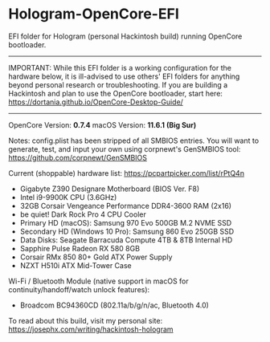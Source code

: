 # Hologram-OpenCore-EFI
EFI folder for Hologram (personal Hackintosh build) running OpenCore bootloader.

---

IMPORTANT: While this EFI folder is a working configuration for the hardware below, it is ill-advised to use others' EFI folders for anything beyond
personal research or troubleshooting. If you are building a Hackintosh and plan to use the OpenCore bootloader, start here: 
https://dortania.github.io/OpenCore-Desktop-Guide/

---

OpenCore Version: **0.7.4**
macOS Version: **11.6.1 (Big Sur)**

Notes: config.plist has been stripped of all SMBIOS entries. You will want to generate, test, and input your own using corpnewt's GenSMBIOS tool:
https://github.com/corpnewt/GenSMBIOS

Current (shoppable) hardware list:
https://pcpartpicker.com/list/rPtQ4n

- Gigabyte Z390 Designare Motherboard (BIOS Ver. F8)
- Intel i9-9900K CPU (3.6GHz)
- 32GB Corsair Vengeance Performance DDR4-3600 RAM (2x16)
- be quiet! Dark Rock Pro 4 CPU Cooler
- Primary HD (macOS): Samsung 970 Evo 500GB M.2 NVME SSD
- Secondary HD (Windows 10 Pro): Samsung 860 Evo 250GB SSD
- Data Disks: Seagate Barracuda Compute 4TB & 8TB Internal HD
- Sapphire Pulse Radeon RX 580 8GB
- Corsair RMx 850 80+ Gold ATX Power Supply
- NZXT H510i ATX Mid-Tower Case

Wi-Fi / Bluetooth Module (native support in macOS for continuity/handoff/watch unlock features):
- Broadcom BC94360CD (802.11a/b/g/n/ac, Bluetooth 4.0)

To read about this build, visit my personal site:
https://josephx.com/writing/hackintosh-hologram
